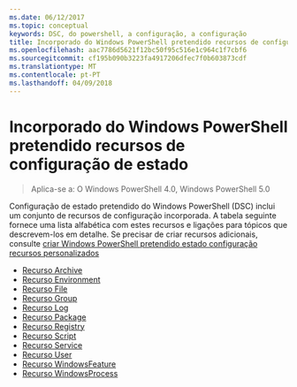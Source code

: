 ```yaml
---
ms.date: 06/12/2017
ms.topic: conceptual
keywords: DSC, do powershell, a configuração, a configuração
title: Incorporado do Windows PowerShell pretendido recursos de configuração de estado
ms.openlocfilehash: aac7786d5621f12bc50f95c516e1c964c1f7cbf6
ms.sourcegitcommit: cf195b090b3223fa4917206dfec7f0b603873cdf
ms.translationtype: MT
ms.contentlocale: pt-PT
ms.lasthandoff: 04/09/2018
---
```

# <a name="built-in-windows-powershell-desired-state-configuration-resources"></a>Incorporado do Windows PowerShell pretendido recursos de configuração de estado

> Aplica-se a: O Windows PowerShell 4.0, Windows PowerShell 5.0

Configuração de estado pretendido do Windows PowerShell (DSC) inclui um conjunto de recursos de configuração incorporada. A tabela seguinte fornece uma lista alfabética com estes recursos e ligações para tópicos que descrevem-los em detalhe. Se precisar de criar recursos adicionais, consulte [criar Windows PowerShell pretendido estado configuração recursos personalizados](authoringResource.md)

* [Recurso Archive](archiveResource.md)
* [Recurso Environment](environmentResource.md)
* [Recurso File](fileResource.md)
* [Recurso Group](groupResource.md)
* [Recurso Log](logResource.md)
* [Recurso Package](packageResource.md)
* [Recurso Registry](registryResource.md)
* [Recurso Script](scriptResource.md)
* [Recurso Service](serviceResource.md)
* [Recurso User](userResource.md)
* [Recurso WindowsFeature](windowsfeatureResource.md)
* [Recurso WindowsProcess](windowsProcessResource.md)